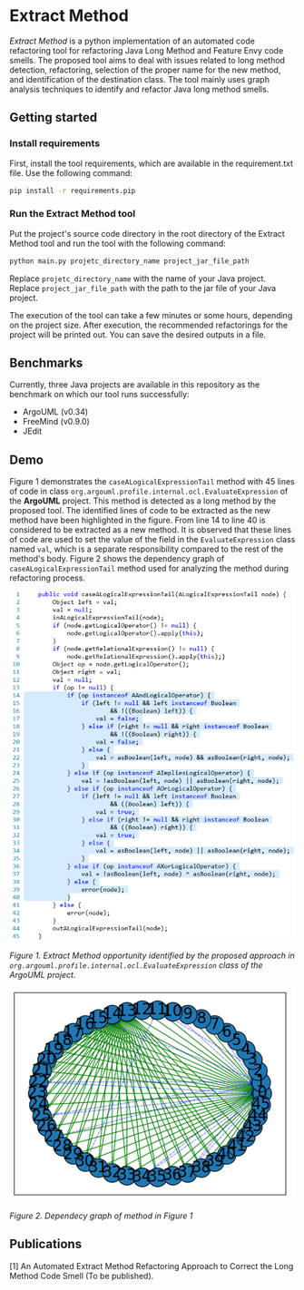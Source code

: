 # Extract Method

*Extract Method* is a python implementation of an automated code refactoring tool for refactoring Java Long Method and Feature Envy code smells. The proposed tool aims to deal with issues related to long method detection, refactoring, selection of the proper name for the new method, and identification of the destination class. The tool mainly uses graph analysis techniques to identify and refactor Java long method smells.

## Getting started
### Install requirements
First, install the tool requirements, which are available in the requirement.txt file. Use the following command:
```bash
pip install -r requirements.pip
```

### Run the Extract Method tool

Put the project's source code directory in the root directory of the Extract Method tool and run the tool with the following command:

```bash
python main.py projetc_directory_name project_jar_file_path
```

Replace `projetc_directory_name` with the name of your Java project.
Replace `project_jar_file_path` with the path to the jar file of your Java project.

The execution of the tool can take a few minutes or some hours, depending on the project size. After execution, the recommended refactorings for the project will be printed out. You can save the desired outputs in a file. 


## Benchmarks
Currently, three Java projects are available in this repository as the benchmark on which our tool runs successfully:

* ArgoUML (v0.34)
* FreeMind (v0.9.0)
* JEdit

## Demo
Figure 1 demonstrates the `caseALogicalExpressionTail` method with 45 lines of code in class `org.argouml.profile.internal.ocl.EvaluateExpression` of the **ArgoUML** project. This method is detected as a long method by the proposed tool. The identified lines of code to be extracted as the new method have been highlighted in the figure. 
From line 14 to line 40 is considered to be extracted as a new method. It is observed that these lines of code are used to set the value of the field in the `EvaluateExpression` class named `val`, which is a separate responsibility compared to the rest of the method's body. 
Figure 2 shows the dependency graph of `caseALogicalExpressionTail` method used for analyzing the method during refactoring process.  


![ArgoUML method body](./docs/figs/argo_uml_method1.png)

_Figure 1. Extract Method opportunity identified by the proposed approach in `org.argouml.profile.internal.ocl.EvaluateExpression` class of the ArgoUML project._


![ArgoUML method dependency graph](./docs/figs/argo_uml_method1_dependency_graph.png)

_Figure 2. Dependecy graph of method in Figure 1_


## Publications 
[1] An Automated Extract Method Refactoring Approach to Correct the Long Method Code Smell (To be published).









